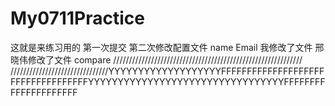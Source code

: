 # My0711Practice
这就是来练习用的
第一次提交
第二次修改配置文件 name Email
我修改了文件
邢晓伟修改了文件
compare
////////////////////////////////////////////////////////////
///////////////////////////////YYYYYYYYYYYYYYYYYYYFFFFFFFFFFFFFFFFFFFFFFFFFFFFFFFFFFFYYYYYYYYYYYYYYYYYYYYYYYYYYYYYYYYYFFFFFFFFFFFFFFFFFFFFF
